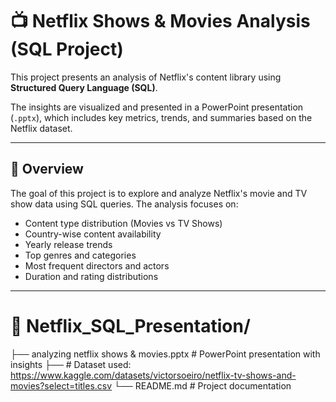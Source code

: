 
# 📺 Netflix Shows & Movies Analysis (SQL Project)

This project presents an analysis of Netflix's content library using **Structured Query Language (SQL)**.

The insights are visualized and presented in a PowerPoint presentation (`.pptx`), which includes key metrics, trends, and summaries based on the Netflix dataset.

---

## 📝 Overview

The goal of this project is to explore and analyze Netflix's movie and TV show data using SQL queries. The analysis focuses on:

- Content type distribution (Movies vs TV Shows)
- Country-wise content availability
- Yearly release trends
- Top genres and categories
- Most frequent directors and actors
- Duration and rating distributions

---

# 📁 Netflix_SQL_Presentation/
├── analyzing netflix shows & movies.pptx # PowerPoint presentation with insights
├── # Dataset used: https://www.kaggle.com/datasets/victorsoeiro/netflix-tv-shows-and-movies?select=titles.csv 
└── README.md # Project documentation

